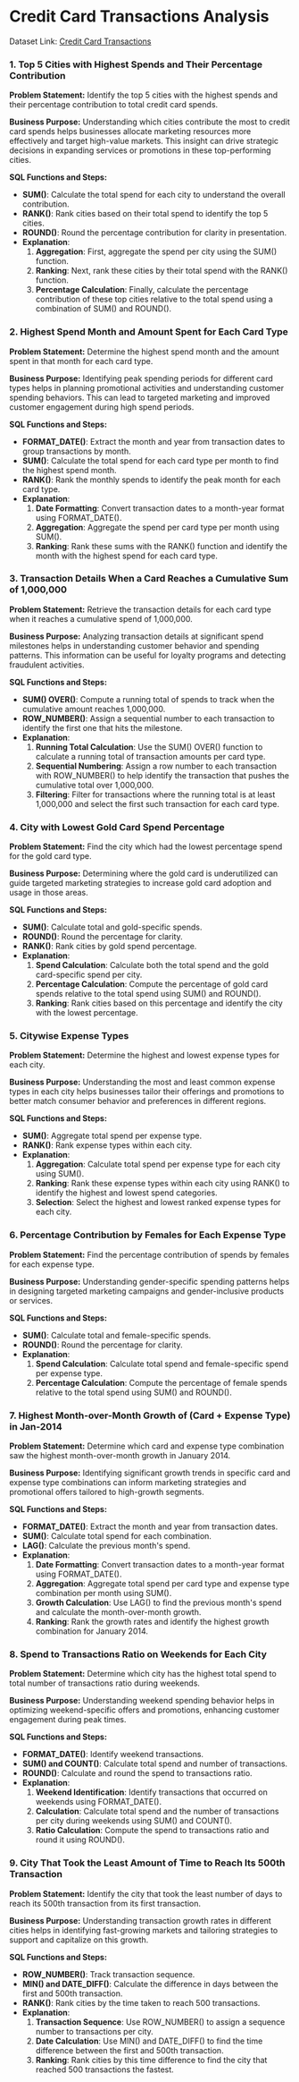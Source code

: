 # Credit Card Transactions Analysis

Dataset Link: [Credit Card Transactions](https://lnkd.in/d6ZTY2fQ)

### 1. Top 5 Cities with Highest Spends and Their Percentage Contribution

**Problem Statement:**
Identify the top 5 cities with the highest spends and their percentage contribution to total credit card spends.

**Business Purpose:**
Understanding which cities contribute the most to credit card spends helps businesses allocate marketing resources more effectively and target high-value markets. This insight can drive strategic decisions in expanding services or promotions in these top-performing cities.

**SQL Functions and Steps:**
- **SUM()**: Calculate the total spend for each city to understand the overall contribution.
- **RANK()**: Rank cities based on their total spend to identify the top 5 cities.
- **ROUND()**: Round the percentage contribution for clarity in presentation.
- **Explanation**: 
  1. **Aggregation**: First, aggregate the spend per city using the SUM() function.
  2. **Ranking**: Next, rank these cities by their total spend with the RANK() function.
  3. **Percentage Calculation**: Finally, calculate the percentage contribution of these top cities relative to the total spend using a combination of SUM() and ROUND().

### 2. Highest Spend Month and Amount Spent for Each Card Type

**Problem Statement:**
Determine the highest spend month and the amount spent in that month for each card type.

**Business Purpose:**
Identifying peak spending periods for different card types helps in planning promotional activities and understanding customer spending behaviors. This can lead to targeted marketing and improved customer engagement during high spend periods.

**SQL Functions and Steps:**
- **FORMAT_DATE()**: Extract the month and year from transaction dates to group transactions by month.
- **SUM()**: Calculate the total spend for each card type per month to find the highest spend month.
- **RANK()**: Rank the monthly spends to identify the peak month for each card type.
- **Explanation**:
  1. **Date Formatting**: Convert transaction dates to a month-year format using FORMAT_DATE().
  2. **Aggregation**: Aggregate the spend per card type per month using SUM().
  3. **Ranking**: Rank these sums with the RANK() function and identify the month with the highest spend for each card type.

### 3. Transaction Details When a Card Reaches a Cumulative Sum of 1,000,000

**Problem Statement:**
Retrieve the transaction details for each card type when it reaches a cumulative spend of 1,000,000.

**Business Purpose:**
Analyzing transaction details at significant spend milestones helps in understanding customer behavior and spending patterns. This information can be useful for loyalty programs and detecting fraudulent activities.

**SQL Functions and Steps:**
- **SUM() OVER()**: Compute a running total of spends to track when the cumulative amount reaches 1,000,000.
- **ROW_NUMBER()**: Assign a sequential number to each transaction to identify the first one that hits the milestone.
- **Explanation**:
  1. **Running Total Calculation**: Use the SUM() OVER() function to calculate a running total of transaction amounts per card type.
  2. **Sequential Numbering**: Assign a row number to each transaction with ROW_NUMBER() to help identify the transaction that pushes the cumulative total over 1,000,000.
  3. **Filtering**: Filter for transactions where the running total is at least 1,000,000 and select the first such transaction for each card type.

### 4. City with Lowest Gold Card Spend Percentage

**Problem Statement:**
Find the city which had the lowest percentage spend for the gold card type.

**Business Purpose:**
Determining where the gold card is underutilized can guide targeted marketing strategies to increase gold card adoption and usage in those areas.

**SQL Functions and Steps:**
- **SUM()**: Calculate total and gold-specific spends.
- **ROUND()**: Round the percentage for clarity.
- **RANK()**: Rank cities by gold spend percentage.
- **Explanation**:
  1. **Spend Calculation**: Calculate both the total spend and the gold card-specific spend per city.
  2. **Percentage Calculation**: Compute the percentage of gold card spends relative to the total spend using SUM() and ROUND().
  3. **Ranking**: Rank cities based on this percentage and identify the city with the lowest percentage.

### 5. Citywise Expense Types

**Problem Statement:**
Determine the highest and lowest expense types for each city.

**Business Purpose:**
Understanding the most and least common expense types in each city helps businesses tailor their offerings and promotions to better match consumer behavior and preferences in different regions.

**SQL Functions and Steps:**
- **SUM()**: Aggregate total spend per expense type.
- **RANK()**: Rank expense types within each city.
- **Explanation**:
  1. **Aggregation**: Calculate total spend per expense type for each city using SUM().
  2. **Ranking**: Rank these expense types within each city using RANK() to identify the highest and lowest spend categories.
  3. **Selection**: Select the highest and lowest ranked expense types for each city.

### 6. Percentage Contribution by Females for Each Expense Type

**Problem Statement:**
Find the percentage contribution of spends by females for each expense type.

**Business Purpose:**
Understanding gender-specific spending patterns helps in designing targeted marketing campaigns and gender-inclusive products or services.

**SQL Functions and Steps:**
- **SUM()**: Calculate total and female-specific spends.
- **ROUND()**: Round the percentage for clarity.
- **Explanation**:
  1. **Spend Calculation**: Calculate total spend and female-specific spend per expense type.
  2. **Percentage Calculation**: Compute the percentage of female spends relative to the total spend using SUM() and ROUND().

### 7. Highest Month-over-Month Growth of (Card + Expense Type) in Jan-2014

**Problem Statement:**
Determine which card and expense type combination saw the highest month-over-month growth in January 2014.

**Business Purpose:**
Identifying significant growth trends in specific card and expense type combinations can inform marketing strategies and promotional offers tailored to high-growth segments.

**SQL Functions and Steps:**
- **FORMAT_DATE()**: Extract the month and year from transaction dates.
- **SUM()**: Calculate total spend for each combination.
- **LAG()**: Calculate the previous month's spend.
- **Explanation**:
  1. **Date Formatting**: Convert transaction dates to a month-year format using FORMAT_DATE().
  2. **Aggregation**: Aggregate total spend per card type and expense type combination per month using SUM().
  3. **Growth Calculation**: Use LAG() to find the previous month's spend and calculate the month-over-month growth.
  4. **Ranking**: Rank the growth rates and identify the highest growth combination for January 2014.

### 8. Spend to Transactions Ratio on Weekends for Each City

**Problem Statement:**
Determine which city has the highest total spend to total number of transactions ratio during weekends.

**Business Purpose:**
Understanding weekend spending behavior helps in optimizing weekend-specific offers and promotions, enhancing customer engagement during peak times.

**SQL Functions and Steps:**
- **FORMAT_DATE()**: Identify weekend transactions.
- **SUM() and COUNT()**: Calculate total spend and number of transactions.
- **ROUND()**: Calculate and round the spend to transactions ratio.
- **Explanation**:
  1. **Weekend Identification**: Identify transactions that occurred on weekends using FORMAT_DATE().
  2. **Calculation**: Calculate total spend and the number of transactions per city during weekends using SUM() and COUNT().
  3. **Ratio Calculation**: Compute the spend to transactions ratio and round it using ROUND().

### 9. City That Took the Least Amount of Time to Reach Its 500th Transaction

**Problem Statement:**
Identify the city that took the least number of days to reach its 500th transaction from its first transaction.

**Business Purpose:**
Understanding transaction growth rates in different cities helps in identifying fast-growing markets and tailoring strategies to support and capitalize on this growth.

**SQL Functions and Steps:**
- **ROW_NUMBER()**: Track transaction sequence.
- **MIN() and DATE_DIFF()**: Calculate the difference in days between the first and 500th transaction.
- **RANK()**: Rank cities by the time taken to reach 500 transactions.
- **Explanation**:
  1. **Transaction Sequence**: Use ROW_NUMBER() to assign a sequence number to transactions per city.
  2. **Date Calculation**: Use MIN() and DATE_DIFF() to find the time difference between the first and 500th transaction.
  3. **Ranking**: Rank cities by this time difference to find the city that reached 500 transactions the fastest.
